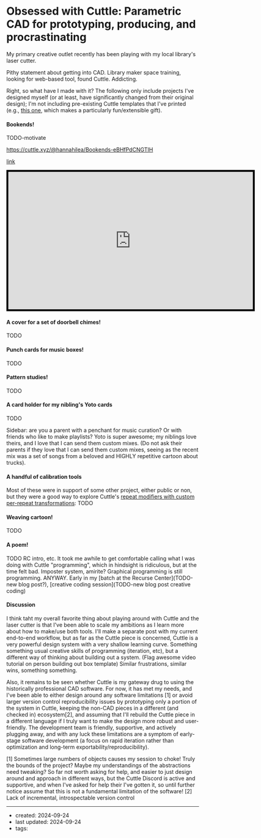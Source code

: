 # Obsessed with Cuttle: Parametric CAD for prototyping, producing, and procrastinating

My primary creative outlet recently has been playing with my local library's laser cutter. 

Pithy statement about getting into CAD. Library maker space training, looking for web-based tool, found Cuttle. Addicting. 

Right, so what have I made with it? The following only include projects I've designed myself (or at least, have significantly changed from their original design); I'm not including pre-existing Cuttle templates that I've printed (e.g., [this one](TODO), which makes a particularly fun/extensible gift). 

#### Bookends!
TODO-motivate

https://cuttle.xyz/@hannahilea/Bookends-eBHfPdCNGTIH

[link](https://cuttle.xyz/@hannahilea/Bookends-eBHfPdCNGTIH)

<iframe style="width: 640px; height: 360px; overflow: hidden; border: 5px solid black" frameborder="0" src="https://cuttle.xyz/@hannahilea/Bookends-eBHfPdCNGTIH"></iframe>

#### A cover for a set of doorbell chimes!
TODO

#### Punch cards for music boxes!
TODO

#### Pattern studies!
TODO

#### A card holder for my nibling's Yoto cards
TODO

Sidebar: are you a parent with a penchant for music curation? Or with friends who like to make playlists? Yoto is super awesome; my niblings love theirs, and I love that I can send them custom mixes. (Do not ask their parents if they love that I can send them custom mixes, seeing as the recent mix was a set of songs from a beloved and HIGHLY repetitive cartoon about trucks). 

#### A handful of calibration tools
Most of these were in support of some other project, either public or non, but they were a good way to explore Cuttle's [repeat modifiers with custom per-repeat transformations](TODO):
TODO

#### Weaving cartoon!
TODO

#### A poem!
TODO
RC intro, etc. It took me awhile to get comfortable calling what I was doing with Cuttle "programming", which in hindsight is ridiculous, but at the time felt bad. Imposter system, amirite? Graphical programming is still programming. ANYWAY. Early in my [batch at the Recurse Center](TODO-new blog post?), [creative coding session](TODO-new blog post creative coding)


#### Discussion

I think taht my overall favorite thing about playing around with Cuttle and the laser cutter is that I've been able to scale my ambitions as I learn more about how to make/use both tools. I'll make a separate post with my current end-to-end workflow, but as far as the Cuttle piece is concerned, Cuttle is a very powerful design system with a very shallow learning curve. Something something usual creative skills of programming (iteration, etc), but a different way of thinking about building out a system. (Flag awesome video tutorial on person building out box template) Similar frustrations, similar wins, something something. 

Also, it remains to be seen whether Cuttle is my gateway drug to using the historically professional CAD software. For now, it has met my needs, and I've been able to either design around any software limitations [1] or avoid larger version control reproducibility issues by prototyping only a portion of the system in Cuttle, keeping the non-CAD pieces in a different (and checked in) ecosystem[2], and assuming that I'll rebuild the Cuttle piece in a different language if I truly want to make the design more robust and user-friendly. The development team is friendly, supportive, and actively plugging away, and with any luck these limitations are a symptom of early-stage software development (a focus on rapid iteration rather than optimization and long-term exportability/reproducibility). 


[1] Sometimes large numbers of objects causes my session to choke! Truly the bounds of the project? Maybe my understandings of the abstractions need tweaking? So far not worth asking for help, and easier to just design around and approach in different ways, but the Cuttle Discord is active and supportive, and when I've asked for help their I've gotten it, so until further notice assume that this is not a fundamental limitation of the software!
[2] Lack of incremental, introspectable version control



--- 
- created: 2024-09-24
- last updated: 2024-09-24
- tags: 
